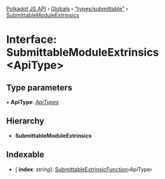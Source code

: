[Polkadot JS API](../README.md) › [Globals](../globals.md) › ["types/submittable"](../modules/_types_submittable_.md) › [SubmittableModuleExtrinsics](_types_submittable_.submittablemoduleextrinsics.md)

# Interface: SubmittableModuleExtrinsics <**ApiType**>

## Type parameters

▪ **ApiType**: *[ApiTypes](../modules/_types_base_.md#apitypes)*

## Hierarchy

* **SubmittableModuleExtrinsics**

## Indexable

* \[ **index**: *string*\]: [SubmittableExtrinsicFunction](_types_submittable_.submittableextrinsicfunction.md)‹ApiType›
